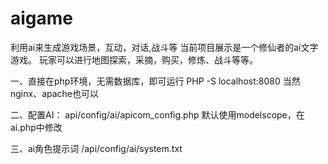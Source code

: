 # aigame
利用ai来生成游戏场景，互动，对话,战斗等
当前项目展示是一个修仙者的ai文字游戏。
玩家可以进行地图探索，采摘，购买，修炼、战斗等等。

一、直接在php环境，无需数据库，即可运行 
PHP -S localhost:8080
当然nginx、apache也可以

二、配置AI：
api/config/ai/apicom_config.php 
默认使用modelscope，在ai.php中修改

三、ai角色提示词 /api/config/ai/system.txt

